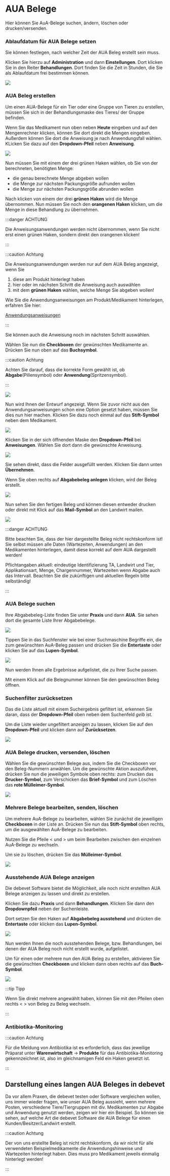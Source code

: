 # AUA Belege 

Hier können Sie AuA-Belege suchen, ändern, löschen oder drucken/versenden. 

### Ablaufdatum für AUA Belege setzen

Sie können festlegen, nach welcher Zeit der AUA Beleg erstellt sein muss.

Klicken Sie hierzu auf **Administration** und dann **Einstellungen**. Dort klicken Sie in den Reiter **Behandlungen**.
Dort finden Sie die Zeit in Stunden, die Sie als Ablaufdatum frei bestimmen können.

![](../../static/img/Nutztiere/AUA_beleg_datum.png)

### AUA Beleg erstellen

Um einen AUA-Belege für ein Tier oder eine Gruppe von Tieren zu erstellen, müssen Sie sich in der Behandlungsmaske des Tieres/ der Gruppe befinden.

Wenn Sie das Medikament nun oben neben **Heute** eingeben und auf den Mengenrechner klicken, können Sie dort direkt die Mengen
eingeben. Außerdem können Sie dort die Anweisung je nach Anwendungsfall wählen. KLicken Sie dazu auf den **Dropdown-Pfeil** neben
**Anweisung**.

![](../../static/img/Nutztiere/anweisung-wahl1.png)  

Nun müssen Sie mit einem der drei grünen Haken wählen, ob Sie von der berechneten, benötigten Menge:  
* die genau berechnete Menge abgeben wollen  
* die Menge zur nächsten Packungsgröße aufrunden wollen 
* die Menge zur nächsten Packungsgröße abrunden wollen   

Nach klicken von einem der drei **grünen Haken** wird die Menge übernommen. Nun müssen Sie noch den **orangenen Haken** klicken,
um die Menge in diese Behandlung zu übernehmen. 

:::danger ACHTUNG  

Die Anweisungsanwendungen werden nicht übernommen, wenn Sie nicht erst einen grünen Haken, sondern direkt den orangenen klicken!  

:::

:::caution Achtung

Die Anweisungsanwendungen werden nur auf dem AUA Beleg angezeigt, wenn Sie
1. diese am Produkt hinterlegt haben
2. hier oder im nächsten Schritt die Anweisung auch auswählen   
3. mit dem **grünen Haken** wählen, welche Menge Sie abgeben wollen!

Wie Sie die Anwendungsanweisungen am Produkt/Medikament hinterlegen, erfahren Sie hier:   

[Anwendungsanweisungen](/docs/Warenwirtschaft/Produkte#anwendungsanweisungen)

:::

Sie können auch die Anweisung noch im nächsten Schritt auswählen.

Wählen Sie nun die **Checkboxen** der gewünschten Medikamente an. Drücken Sie nun oben auf das **Buchsymbol**.

:::caution Achtung

Achten Sie darauf, dass die korrekte Form gewählt ist, ob **Abgabe**(Pillensymbol) oder **Anwendung**(Spritzensymbol).

:::

![](../../static/img/Nutztiere/aua_erstellen1.png)

Nun wird Ihnen der Entwurf angezeigt. Wenn Sie zuvor nicht aus den Anwendungsanweisungen schon eine Option gesetzt haben, müssen
Sie dies nun hier machen. Klicken Sie dazu noch einmal auf das **Stift-Symbol** neben dem Medikament.

![](../../static/img/Nutztiere/anweisung_wahl2.png)

Klicken Sie in der sich öffnenden Maske den **Dropdown-Pfeil** bei **Anweisungen**. Wählen Sie dort dann die gewünschte Anweisung.

![](../../static/img/Nutztiere/anweisung_wahl3.png)

Sie sehen direkt, dass die Felder ausgefüllt werden. Klicken Sie dann unten **Übernehmen**.

Wenn Sie oben rechts auf **Abgabebeleg anlegen** klicken, wird der Beleg erstellt.

![](../../static/img/Nutztiere/aua_erstellen2.png)

Nun sehen Sie den fertigen Beleg und können diesen entweder drucken oder direkt mit Klick auf das **Mail-Symbol** an den Landwirt mailen.

![](../../static/img/Nutztiere/aua_erstellen3.png)

:::danger ACHTUNG

Bitte beachten Sie, dass der hier dargestellte Beleg nicht rechtskonform ist! Sie selbst müssen alle Daten (Wartezeiten, Anwendungen)
an den Medikamenten hinterlegen, damit diese korrekt auf dem AUA dargestellt werden!

Pflichtangaben aktuell: eindeutige Identifizierung TA, Landwirt und Tier, Applikationsart, Menge, Chargennummer, Wartezeiten
wenn Abgabe auch das Intervall. Beachten Sie die zukünftigen und aktuellen Regeln bitte selbständig!

:::

### AUA Belege suchen

Ihre Abgabebeleg-Liste finden Sie unter **Praxis** und dann **AUA**. Sie sehen dort die gesamte Liste Ihrer Abgabebelege.

![](../../static/img/Nutztiere/aua_liste1.png)

Tippen Sie in das Suchfenster wie bei einer Suchmaschine Begriffe ein, die zum gewünschten AuA-Beleg
passen und drücken Sie die **Entertaste** oder klicken Sie auf das **Lupen-Symbol**.

![](../../static/img/Nutztiere/aua_suche.png)

Nun werden Ihnen alle Ergebnisse aufgelistet, die zu Ihrer Suche passen.

Mit einem Klick auf die Belegnummer können Sie den gewünschten Beleg öffnen.

### Suchenfilter zurücksetzen

Das die Liste aktuell mit einem Suchergebnis gefiltert ist, erkennen Sie daran, dass der **Dropdown-Pfeil** oben neben dem Suchenfeld *gelb* ist.

Um die Liste wieder ungefiltert anzeigen zu lassen, klicken Sie auf den **Dropdown-Pfeil** und klicken dann auf **Zurücksetzen**.

![](../../static/img/Nutztiere/filter_aua_zuruecksetzen.png)

### AUA Belege drucken, versenden, löschen

Wählen Sie die gewünschten Belege aus, indem Sie die Checkboxen vor den Beleg-Nummern anwählen. Um die gewünschte
Aktion auszuführen, drücken Sie nun die jeweiligen Symbole oben rechts: zum Drucken das **Drucker-Symbol**, zum Verschicken
das **Brief-Symbol** und zum Löschen das **rote Mülleimer-Symbol**.

![](../../static/img/Nutztiere/aua-drucken.png)

### Mehrere Belege bearbeiten, senden, löschen

Um mehrere AuA-Belege zu bearbeiten, wählen Sie zunächst die jeweiligen **Checkboxen** in der Liste an.
Drücken Sie nun das **Stift-Symbol** oben rechts, um die ausgewählten AuA-Belege zu bearbeiten.

Nutzen Sie die Pfeile < und > um beim Bearbeiten zwischen den einzelnen AuA-Belege zu wechseln.

Um sie zu löschen, drücken Sie das **Mülleimer-Symbol**.

![](../../static/img/Nutztiere/stapel_aua.png)

### Ausstehende AUA Belege anzeigen

Die debevet Software bietet die Möglichkeit, alle noch nicht erstellten AUA Belege anzeigen zu lassen und direkt zu erstellen.

Klicken Sie dazu **Praxis** und dann **Behandlungen**. Klicken Sie dann den **Dropdownpfeil** neben der Suchenleiste.

Dort setzen Sie den Haken auf **Abgabebeleg ausstehend** und drücken die **Entertaste** oder klicken das **Lupen-Symbol**.

![](../../static/img/Nutztiere/abgabebelege_ausstehend.png)

Nun werden Ihnen die noch ausstehenden Belege, bzw. Behandlungen, bei denen der AUA Beleg noch nicht erstellt wurde, aufgelistet.

Um für einen oder mehrere nun den AUA Beleg zu erstellen, aktivieren Sie die gewünschten **Checkboxen** und klicken dann
oben rechts auf das **Buch-Symbol**.

![](../../static/img/Nutztiere/abgabebeleg_ausstehend2.png)

:::tip Tipp

Wenn Sie direkt mehrere angewählt haben, können Sie  mit den Pfeilen oben rechts <  > von Beleg zu Beleg wechseln.

:::

### Antibiotika-Monitoring

:::caution Achtung

Für die Meldung von Antibiotika ist es erforderlich, dass das jeweilige Präparat unter
**Warenwirtschaft** → **Produkte** für das Antibiotika-Monitoring gekennzeichnet ist, also im gleichnamigen Feld ein Haken gesetzt ist.

:::

## Darstellung eines langen AUA Beleges in debevet  

Da vor allem Praxen, die debevet testen oder Software vergleichen wollen, uns immer wieder fragen, wie unser AUA Beleg 
aussieht, wenn mehrere Posten, verschiedene Tiere/Tiergruppen mit div. Medikamenten zur Abgabe und Anwendung genutzt werden,
zeigen wir hier ein Beispiel. So  können sie sehen, auf welche Art die debevet Software die AUA Belege für einen Kunden/Besitzer/Landwirt 
erstellt. 

:::caution Achtung  

Der von uns erstellte Beleg ist nicht rechtskonform, da wir nicht für alle verwendeten Beispielmedikamente die Anwendungshinweise und 
Wartezeiten hinterlegt haben. Dies muss pro Medikament jeweils einmalig hinterlegt werden!  

:::  



